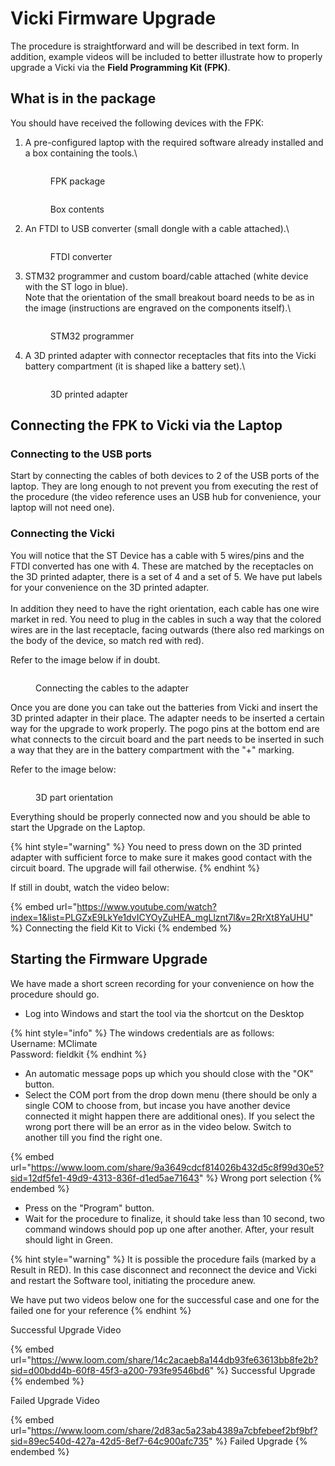 # Vicki Firmware Upgrade

The procedure is straightforward and will be described in text form. In addition, example videos will be included to better illustrate how to properly upgrade a Vicki via the **Field Programming Kit (FPK)**.

## What is in the package

You should have received the following devices with the FPK:

1.  A pre-configured laptop with the required software already installed and a box containing the tools.\


    <figure><img src="../../.gitbook/assets/IMG_4004.jpg" alt=""><figcaption><p>FPK package<br></p></figcaption></figure>

    <figure><img src="../../.gitbook/assets/image (4) (2).png" alt=""><figcaption><p>Box contents</p></figcaption></figure>
2.  An FTDI to USB converter (small dongle with a cable attached).\


    <figure><img src="../../.gitbook/assets/IMG_3990.jpg" alt=""><figcaption><p>FTDI converter</p></figcaption></figure>
3.  STM32 programmer and custom board/cable attached (white device with the ST logo in blue).\
    Note that the orientation of the small breakout board needs to be as in the image (instructions are engraved on the components itself).\


    <figure><img src="../../.gitbook/assets/IMG_3986 (1).jpg" alt=""><figcaption><p>STM32 programmer</p></figcaption></figure>
4.  A 3D printed adapter with connector receptacles that fits into the Vicki battery compartment (it is shaped like a battery set).\


    <figure><img src="../../.gitbook/assets/IMG_3992 (4).jpg" alt=""><figcaption><p>3D printed adapter</p></figcaption></figure>

## Connecting the FPK to Vicki via the Laptop

### Connecting to the USB ports

Start by connecting the cables of both devices to 2 of the USB ports of the laptop. They are long enough to not prevent you from executing the rest of the procedure (the video reference uses an USB hub for convenience, your laptop will not need one).

### Connecting the Vicki

You will notice that the ST Device has a cable with 5 wires/pins and the FTDI converted has one with 4. These are matched by the receptacles on the 3D printed adapter, there is a set of 4 and a set of 5. We have put labels for your convenience on the 3D printed adapter.\
\
In addition they need to have the right orientation, each cable has one wire market in red. You need to plug in the cables in such a way that the colored wires are in the last receptacle, facing outwards (there also red markings on the body of the device, so match red with red).

Refer to the image below if in doubt.

<figure><img src="../../.gitbook/assets/image (3) (2).png" alt=""><figcaption><p>Connecting the cables to the adapter</p></figcaption></figure>

Once you are done you can take out the batteries from Vicki and insert the 3D printed adapter in their place. The adapter needs to be inserted a certain way for the upgrade to work properly. The pogo pins at the bottom end are what connects to the circuit board and the part needs to be inserted in such a way that they are in the battery compartment with the "+" marking.

Refer to the image below:

<figure><img src="../../.gitbook/assets/image (2) (3).png" alt=""><figcaption><p>3D part orientation</p></figcaption></figure>

Everything should be properly connected now and you should be able to start the Upgrade on the Laptop.

{% hint style="warning" %}
You need to press down on the 3D printed adapter with sufficient force to make sure it makes good contact with the circuit board. The upgrade will fail otherwise.
{% endhint %}

If still in doubt, watch the video below:

{% embed url="https://www.youtube.com/watch?index=1&list=PLGZxE9LkYe1dvICYOyZuHEA_mgLlznt7l&v=2RrXt8YaUHU" %}
Connecting the field Kit to Vicki
{% endembed %}

## Starting the Firmware Upgrade

We have made a short screen recording for your convenience on how the procedure should go.

* Log into Windows and start the tool via the shortcut on the Desktop

{% hint style="info" %}
The windows credentials are as follows:\
Username: MClimate\
Password: fieldkit
{% endhint %}

* An automatic message pops up which you should close with the "OK" button.
* Select the COM port from the drop down menu (there should be only a single COM to choose from, but incase you have another device connected it might happen there are additional ones). If you select the wrong port there will be an error as in the video below. Switch to another till you find the right one.

{% embed url="https://www.loom.com/share/9a3649cdcf814026b432d5c8f99d30e5?sid=12df5fe1-49d9-4313-836f-d1ed5ae71643" %}
Wrong port selection
{% endembed %}

* Press on the "Program" button.
* Wait for the procedure to finalize, it should take less than 10 second, two command windows should pop up one after another. After, your result should light in Green.

{% hint style="warning" %}
It is possible the procedure fails (marked by a Result in RED). In this case disconnect and reconnect the device and Vicki and restart the Software tool, initiating the procedure anew.

We have put two videos below one for the successful case and one for the failed one for your reference
{% endhint %}

Successful Upgrade Video

{% embed url="https://www.loom.com/share/14c2acaeb8a144db93fe63613bb8fe2b?sid=d00bdd4b-60f8-45f3-a200-793fe9546bd6" %}
Successful Upgrade
{% endembed %}

Failed Upgrade Video

{% embed url="https://www.loom.com/share/2d83ac5a23ab4389a7cbfebeef2bf9bf?sid=89ec540d-427a-42d5-8ef7-64c900afc735" %}
Failed Upgrade
{% endembed %}
